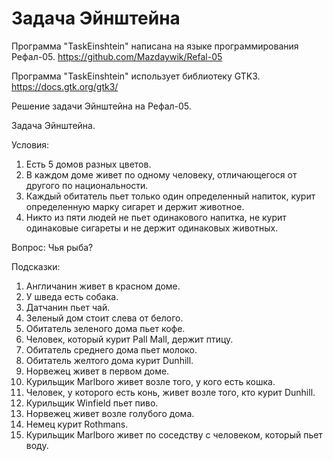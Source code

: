 # Задача Эйнштейна
Программа "TaskEinshtein" написана на языке программирования Рефал-05.
https://github.com/Mazdaywik/Refal-05

Программа "TaskEinshtein" использует библиотеку GTK3.
https://docs.gtk.org/gtk3/

Решение задачи Эйнштейна на Рефал-05.

Задача Эйнштейна.

Условия:
1. Есть 5 домов разных цветов.
2. В каждом доме живет по одному человеку, отличающегося от другого по национальности.
3. Каждый обитатель пьет только один определенный напиток, курит определенную марку сигарет и держит животное.
4. Никто из пяти людей не пьет одинакового напитка, не курит одинаковые сигареты и не держит одинаковых животных.

Вопрос: Чья рыба?

Подсказки:
1.  Англичанин живет в красном доме.
2.  У шведа есть собака.
3.  Датчанин пьет чай.
4.  Зеленый дом стоит слева от белого.
5.  Обитатель зеленого дома пьет кофе.
6.  Человек, который курит Pall Mall, держит птицу.
7.  Обитатель среднего дома пьет молоко.
8.  Обитатель желтого дома курит Dunhill.
9.  Норвежец живет в первом доме.
10. Курильщик Marlboro живет возле того, у кого есть кошка.
11. Человек, у которого есть конь, живет возле того, кто курит Dunhill.
12. Курильщик Winfield пьет пиво.
13. Норвежец живет возле голубого дома.
14. Немец курит Rothmans.
15. Курильщик Marlboro живет по соседству с человеком, который пьет воду.
